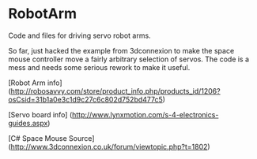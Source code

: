 RobotArm
========

Code and files for driving servo robot arms.

So far, just hacked the example from 3dconnexion to make the space mouse controller move a fairly arbitrary selection of servos.  The code is a mess and needs some serious rework to make it useful.


[Robot Arm info] (http://robosavvy.com/store/product_info.php/products_id/1206?osCsid=31b1a0e3c1d9c27c6c802d752bd477c5)

[Servo board info] (http://www.lynxmotion.com/s-4-electronics-guides.aspx)

[C# Space Mouse Source] (http://www.3dconnexion.co.uk/forum/viewtopic.php?t=1802)

